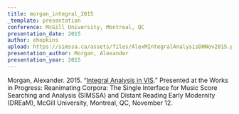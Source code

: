 ```yaml
---
title: morgan_integral_2015
_template: presentation
conference: McGill University, Montreal, QC
presentation_date: 2015
author: ehopkins
upload: https://simssa.ca/assets/files/AlexMIntegralAnalysisDHNov2015.pdf
presentation_author: Morgan, Alexander
presentation_year: 2015
---
```

Morgan, Alexander. 2015. “<a href="https://simssa.ca/assets/files/AlexMIntegralAnalysisDHNov2015.pdf">Integral Analysis in VIS</a>.” Presented at the Works in Progress: Reanimating Corpora: The Single Interface for Music Score Searching and Analysis (SIMSSA) and Distant Reading Early Modernity (DREaM), McGill University, Montreal, QC, November 12.